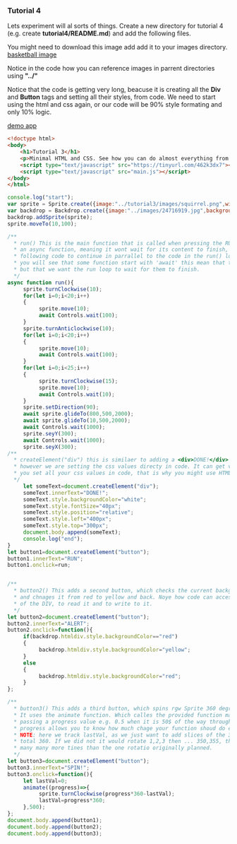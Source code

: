 ### Tutorial 4

Lets experiment will al sorts of things. Create a new directory for tutorial 4 (e.g. create **tutorial4/README.md**) and add the following files.

You might need to download this image add add it to your images directory. [basketball image](https://gormanlearncode.github.io/learncode/images/24716919.jpg)

Notice in the code how you can reference images in parrent directories using **"../"**

Notice that the code is getting very long, beacuse it is creating all the **Div** and **Button** tags and setting all their styles, from code. We need to start using the html and css again, or our code will be 90% style formating and only 10% logic.

[demo app](https://gormanlearncode.github.io/learncode/tutorial4/)

```html
<!doctype html>
<body>
    <h1>Tutorial 3</h1>
    <p>Minimal HTML and CSS. See how you can do almost everything from code.</p>
    <script type="text/javascript" src="https://tinyurl.com/462k3dx7"></script>
    <script type="text/javascript" src="main.js"></script>
</body>
</html>
```

```javascript
console.log("start");
var sprite = Sprite.create({image:"../tutorial3/images/squirrel.png",width:100,height:100});
var backdrop = Backdrop.create({image:"../images/24716919.jpg",backgroundColor:"yellow",width:1000,height:900});
backdrop.addSprite(sprite);
sprite.moveTo(10,100);

/**
  * run() This is the main function that is called when pressing the RUN button. It is 
  * an async function, meaning it wont wait for its content to finish, it will allow the
  * following code to continue in parrallel to the code in the run() loop.
  * you will see that some function start with 'await' this mean that the were also async
  * but that we want the run loop to wait for them to finish.
  */
async function run(){
     sprite.turnClockwise(10);
     for(let i=0;i<20;i++)
     {
          sprite.move(10);
          await Controls.wait(100);
     }
     sprite.turnAnticlockwise(10);
     for(let i=0;i<20;i++) 
     {
          sprite.move(10);
          await Controls.wait(100);
     }
     for(let i=0;i<25;i++) 
     {
          sprite.turnClockwise(15);
          sprite.move(10);
          await Controls.wait(10);
     }
     sprite.setDirection(90);
     await sprite.glideTo(800,500,2000);
     await sprite.glideTo(10,500,2000);
     await Controls.wait(1000);
     sprite.seyY(300);
     await Controls.wait(1000);
     sprite.seyX(300);
/**
  * createElement("div") this is similaer to adding a <div>DONE!</div> to the HTML.
  * however we are setting the css values directy in code. It can get very messy if
  * you set all your css values in code, that is why you might use HTML and css istead.
  */
     let someText=document.createElement("div");
     someText.innerText="DONE!";
     someText.style.backgroundColor="white";
     someText.style.fontSize="40px";
     someText.style.position="relative";
     someText.style.left="400px";
     someText.style.top="300px";
     document.body.append(someText);
     console.log("end");
}
let button1=document.createElement("button");
button1.innerText="RUN";
button1.onclick=run;


/**
  * button2() This adds a second button, which checks the current backgrond color
  * and chnages it from red to yellow and back. Noye how code can access the css style
  * of the DIV, to read it and to write to it.
  */
let button2=document.createElement("button");
button2.innerText="ALERT";
button2.onclick=function(){
     if(backdrop.htmldiv.style.backgroundColor=="red")
     {
          backdrop.htmldiv.style.backgroundColor="yellow";
     }
     else
     {
          backdrop.htmldiv.style.backgroundColor="red";
     }
};

/**
  * button3() This adds a third button, which spins rgw Sprite 360 degrees.
  * It uses the animate function. Which calles the provided function many times
  * passing a progress value e.g. 0.5 when it is 50$ of the way through the time period.
  * progress allows you to know how much chage your function shoud do each time.
  * NOTE: here we track lastVal, as we just want to add slices of the 360 that finally
  * total 360. If we did not it would rotate 1,2,3 then ... 350,355, then 360 degrees
  * many many more tines than the one rotatio originally planned.
  */
let button3=document.createElement("button");
button3.innerText="SPIN!";
button3.onclick=function(){
     let lastVal=0;
     animate((progress)=>{
          sprite.turnClockwise(progress*360-lastVal);
          lastVal=progress*360;
     },500);
};
document.body.append(button1);
document.body.append(button2);
document.body.append(button3);
```
